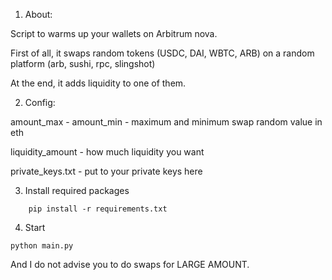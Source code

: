  1. About: 

Script to warms up your wallets on Arbitrum nova.

First of all, it swaps random tokens (USDC, DAI, WBTC, ARB) on a random platform (arb, sushi, rpc, slingshot)

At the end, it adds liquidity to one of them.

 2. Config: 

 amount_max - amount_min - maximum and minimum swap random value in eth

 liquidity_amount - how much liquidity you want

 private_keys.txt - put to your private keys here

 3. Install required packages

```commandline
    pip install -r requirements.txt
```

 4. Start

  ```
  python main.py
  ```


And I do not advise you to do swaps for LARGE AMOUNT.